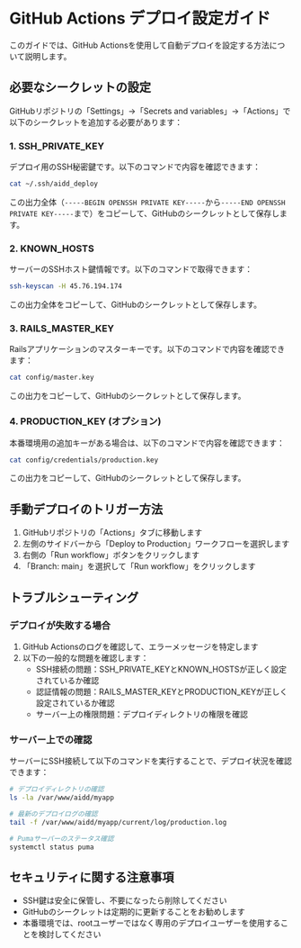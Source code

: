 # GitHub Actions デプロイ設定ガイド

このガイドでは、GitHub Actionsを使用して自動デプロイを設定する方法について説明します。

## 必要なシークレットの設定

GitHubリポジトリの「Settings」→「Secrets and variables」→「Actions」で以下のシークレットを追加する必要があります：

### 1. SSH_PRIVATE_KEY

デプロイ用のSSH秘密鍵です。以下のコマンドで内容を確認できます：

```bash
cat ~/.ssh/aidd_deploy
```

この出力全体（`-----BEGIN OPENSSH PRIVATE KEY-----`から`-----END OPENSSH PRIVATE KEY-----`まで）をコピーして、GitHubのシークレットとして保存します。

### 2. KNOWN_HOSTS

サーバーのSSHホスト鍵情報です。以下のコマンドで取得できます：

```bash
ssh-keyscan -H 45.76.194.174
```

この出力全体をコピーして、GitHubのシークレットとして保存します。

### 3. RAILS_MASTER_KEY

Railsアプリケーションのマスターキーです。以下のコマンドで内容を確認できます：

```bash
cat config/master.key
```

この出力をコピーして、GitHubのシークレットとして保存します。

### 4. PRODUCTION_KEY (オプション)

本番環境用の追加キーがある場合は、以下のコマンドで内容を確認できます：

```bash
cat config/credentials/production.key
```

この出力をコピーして、GitHubのシークレットとして保存します。

## 手動デプロイのトリガー方法

1. GitHubリポジトリの「Actions」タブに移動します
2. 左側のサイドバーから「Deploy to Production」ワークフローを選択します
3. 右側の「Run workflow」ボタンをクリックします
4. 「Branch: main」を選択して「Run workflow」をクリックします

## トラブルシューティング

### デプロイが失敗する場合

1. GitHub Actionsのログを確認して、エラーメッセージを特定します
2. 以下の一般的な問題を確認します：
   - SSH接続の問題：SSH_PRIVATE_KEYとKNOWN_HOSTSが正しく設定されているか確認
   - 認証情報の問題：RAILS_MASTER_KEYとPRODUCTION_KEYが正しく設定されているか確認
   - サーバー上の権限問題：デプロイディレクトリの権限を確認

### サーバー上での確認

サーバーにSSH接続して以下のコマンドを実行することで、デプロイ状況を確認できます：

```bash
# デプロイディレクトリの確認
ls -la /var/www/aidd/myapp

# 最新のデプロイログの確認
tail -f /var/www/aidd/myapp/current/log/production.log

# Pumaサーバーのステータス確認
systemctl status puma
```

## セキュリティに関する注意事項

- SSH鍵は安全に保管し、不要になったら削除してください
- GitHubのシークレットは定期的に更新することをお勧めします
- 本番環境では、rootユーザーではなく専用のデプロイユーザーを使用することを検討してください
